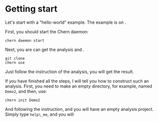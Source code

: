 # Getting start
Let's start with a "hello-world" example.
The example is on .

First, you should start the Chern daemon:
```
chern daemon start
```

Next, you are can get the analysis and .
```
git clone 
chern use 
```
Just follow the instruction of the analysis,
you will get the result.

If you have finished all the steps, I will tell you how to construct such an analysis.
First, you need to make an empty directory, for example, named `Demo2`, and then, use:
```
chern init Demo2
```
And following the instruction, and you will have an empty analysis project.
Simply type `help\_me`, and you will
